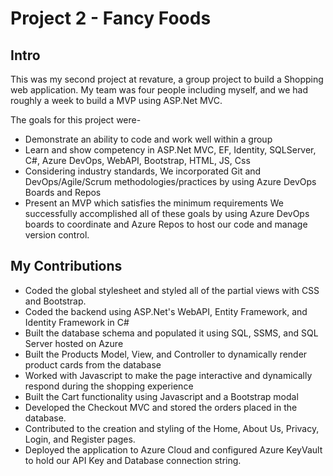# Project 2 - Fancy Foods
## Intro
This was my second project at revature, a group project to build a Shopping web application. My team was four people including myself, and we had roughly a 
week to build a MVP using ASP.Net MVC. 

The goals for this project were-
- Demonstrate an ability to code and work well within a group
- Learn and show competency in ASP.Net MVC, EF, Identity, SQLServer, C#, Azure DevOps, WebAPI, Bootstrap, HTML, JS, Css
- Considering industry standards, We incorporated Git and DevOps/Agile/Scrum methodologies/practices by using Azure DevOps Boards and Repos
- Present an MVP which satisfies the minimum requirements
We successfully accomplished all of these goals by using Azure DevOps boards to coordinate and Azure Repos to host our code and manage version control. 

## My Contributions

- Coded the global stylesheet and styled all of the partial views with CSS and Bootstrap.
- Coded the backend using ASP.Net's WebAPI, Entity Framework, and Identity Framework in C#
- Built the database schema and populated it using SQL, SSMS, and SQL Server hosted on Azure
- Built the Products Model, View, and Controller to dynamically render product cards from the database
- Worked with Javascript to make the page interactive and dynamically respond during the shopping experience
- Built the Cart functionality using Javascript and a Bootstrap modal
- Developed the Checkout MVC and stored the orders placed in the database.
- Contributed to the creation and styling of the Home, About Us, Privacy, Login, and Register pages.
- Deployed the application to Azure Cloud and configured Azure KeyVault to hold our API Key and Database connection string. 
